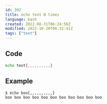 ```yaml
---
id: 392
title: echo text N times 
language: bash
created: 2022-08-31T06:24:56Z
modified: 2022-10-20T00:32:41Z
tags: ["text"]
---
```


## Code

```bash
echo text{,,,,,,,,,,}
```

## Example

```
$ echo boo{,,,,,,,,,,}
boo boo boo boo boo boo boo boo boo boo boo
```

<!-- end -->

